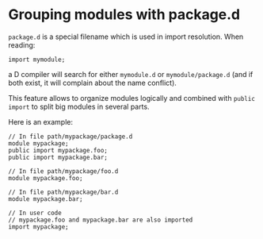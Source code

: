 Grouping modules with package.d
===============================

`package.d` is a special filename which is used in import resolution. When reading:

```
import mymodule;
```

a D compiler will search for either `mymodule.d` or `mymodule/package.d` (and if both exist, it will complain about the name conflict).

This feature allows to organize modules logically and combined with `public import` to split big modules in several parts.


Here is an example:
```
// In file path/mypackage/package.d
module mypackage;
public import mypackage.foo;
public import mypackage.bar;
```

```
// In file path/mypackage/foo.d
module mypackage.foo;
```

```
// In file path/mypackage/bar.d
module mypackage.bar;
```

```
// In user code
// mypackage.foo and mypackage.bar are also imported
import mypackage;
```
